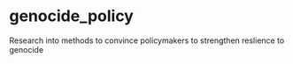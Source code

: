 # genocide_policy
 Research into methods to convince policymakers to strengthen reslience to genocide

